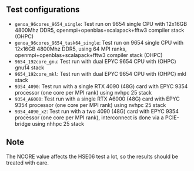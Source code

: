 ## Test configurations

- `genoa_96cores_9654_single`: Test run on 9654 single CPU with 12x16GB 4800Mhz DDR5, openmpi+openblas+scalapack+fftw3 compiler stack (OHPC)
- `genoa_96cores_9654_task64_single`: Test run on 9654 single CPU with 12x16GB 4800Mhz DDR5, using 64 MPI ranks, openmpi+openblas+scalapack+fftw3 compiler stack (OHPC)
- `9654_192core_gnu`: Test run with dual EPYC 9654 CPU with (OHPC) gnu14 stack
- `9654_192core_mkl`: Test run with dual EPYC 9654 CPU with (OHPC) mkl stack
- `9354_4090`: Test run with a single RTX 4090 (48G) card with EPYC 9354 processor (one core per MPI rank) using nvhpc 25 stack
- `9354_A6000`: Test run with a single RTX A6000 (48G) card with EPYC 9354 processor (one core per MPI rank) using nvhpc 25 stack
- `9354_4090_x2`: Test run with a two 4090 (48G) card with EPYC 9354 processor (one core per MPI rank), interconnect is done via a PCIE-bridge using nhhpc 25 stack

## Note

The NCORE value affects the HSE06 test a lot, so the results should be treated with care.


